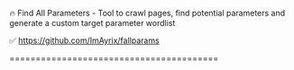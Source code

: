 🔥 Find All Parameters - Tool to crawl pages, find potential parameters and generate a custom target parameter wordlist

✅ https://github.com/ImAyrix/fallparams

========================================
